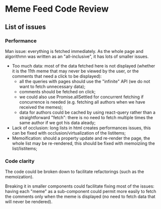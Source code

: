 # Meme Feed Code Review

## List of issues

### Performance

Man issue: everything is fetched immediately. As the whole page and algorithmn was written as an "all-inclusive", it has lots of smaller issues.

* Too much data: most of the data fetched here is not displayed (whether it is the 11th meme that may never be viewed by the user, or the comments that need a click to be displayed):
  * all the queries with pages should use the "infinite" API (we do not want to fetch unnecessary data);
  * comments should be fetched on click;
  * we could also use Promise.allSettled for concurrent fetching if concurrence is needed (e.g. fetching all authors when we have received the memes);
  * data for authors could be cached by using react-query rather than a straightforward "fetch": there is no need to fetch multiple times the same author if we got his data aleady;
* Lack of occlusion: long lists in html creates performances issues, this can be fixed with occlusion/virtualization of the listitems;
* Memoification: should a property update and re-render the page, the whole list may be re-rendered, this should be fixed with memoiziing the list/listitems;

### Code clarity

The code could be broken down to facilitate refactorings (such as the memoization).

Breaking it in smaller components could facilitate fixing most of the issues: having each "meme" as a sub-component could permit more easily to fetch the comments only when the meme is displayed (no need to fetch data that will never be rendered).
